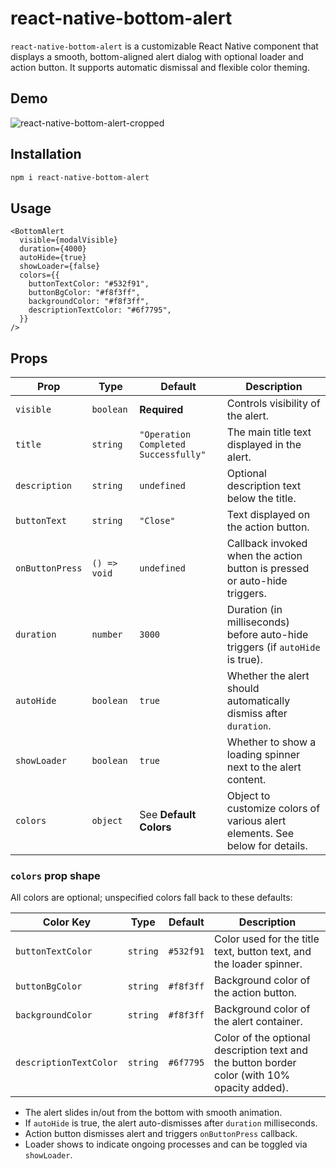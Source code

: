 # react-native-bottom-alert

`react-native-bottom-alert` is a customizable React Native component that displays a smooth, bottom-aligned alert dialog with optional loader and action button. It supports automatic dismissal and flexible color theming.

## Demo

![react-native-bottom-alert-cropped](https://github.com/user-attachments/assets/3c05f576-6026-44b7-98d9-f54223d11e8f)

## Installation

```bash
npm i react-native-bottom-alert
```

## Usage

```tsx
<BottomAlert
  visible={modalVisible}
  duration={4000}
  autoHide={true}
  showLoader={false}
  colors={{
    buttonTextColor: "#532f91",
    buttonBgColor: "#f8f3ff",
    backgroundColor: "#f8f3ff",
    descriptionTextColor: "#6f7795",
  }}
/>
```

## Props

| Prop            | Type         | Default                              | Description                                                                   |
| --------------- | ------------ | ------------------------------------ | ----------------------------------------------------------------------------- |
| `visible`       | `boolean`    | **Required**                         | Controls visibility of the alert.                                             |
| `title`         | `string`     | `"Operation Completed Successfully"` | The main title text displayed in the alert.                                   |
| `description`   | `string`     | `undefined`                          | Optional description text below the title.                                    |
| `buttonText`    | `string`     | `"Close"`                            | Text displayed on the action button.                                          |
| `onButtonPress` | `() => void` | `undefined`                          | Callback invoked when the action button is pressed or auto-hide triggers.     |
| `duration`      | `number`     | `3000`                               | Duration (in milliseconds) before auto-hide triggers (if `autoHide` is true). |
| `autoHide`      | `boolean`    | `true`                               | Whether the alert should automatically dismiss after `duration`.              |
| `showLoader`    | `boolean`    | `true`                               | Whether to show a loading spinner next to the alert content.                  |
| `colors`        | `object`     | See **Default Colors**               | Object to customize colors of various alert elements. See below for details.  |

### `colors` prop shape

All colors are optional; unspecified colors fall back to these defaults:

| Color Key              | Type     | Default   | Description                                                                                  |
| ---------------------- | -------- | --------- | -------------------------------------------------------------------------------------------- |
| `buttonTextColor`      | `string` | `#532f91` | Color used for the title text, button text, and the loader spinner.                          |
| `buttonBgColor`        | `string` | `#f8f3ff` | Background color of the action button.                                                       |
| `backgroundColor`      | `string` | `#f8f3ff` | Background color of the alert container.                                                     |
| `descriptionTextColor` | `string` | `#6f7795` | Color of the optional description text and the button border color (with 10% opacity added). |

- The alert slides in/out from the bottom with smooth animation.
- If `autoHide` is true, the alert auto-dismisses after `duration` milliseconds.
- Action button dismisses alert and triggers `onButtonPress` callback.
- Loader shows to indicate ongoing processes and can be toggled via `showLoader`.
